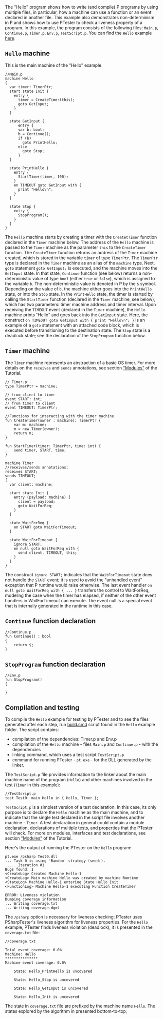 The "Hello" program shows how to write (and compile) P programs by using multiple files, in particular, how a machine can use a function or an event declared in another file. This example also demonstrates non-determinism in P and shows how to use PTester to check a liveness property of a program.
In this example, the program consists of the following files: `Main.p`, `Continue.p`, `Timer.p`, `Env.p`, `TestScript.p`.
You can find the `Hello` example [here](https://github.com/p-org/P/tree/master/Tutorial/Hello).

## `Hello` machine

This is the main machine of the "Hello" example. 
```
//Main.p
machine Hello
{
  var timer: TimerPtr;
  start state Init {  
    entry { 	
      timer = CreateTimer(this);
      goto GetInput; 
    } 
  }

  state GetInput {
	  entry {
      var b: bool;
      b = Continue();
      if (b) 
        goto PrintHello;
      else
        goto Stop;
	  }
  }

  state PrintHello {
    entry {
      StartTimer(timer, 100);
    }
    on TIMEOUT goto GetInput with {
      print "Hello\n";      
    }
  }

  state Stop { 
    entry {
      StopProgram();
    }
  }
}
```
The `Hello` machine starts by creating a timer with the `CreatetTimer` function declared in the `Timer` machine below. The address of the `Hello` machine is passed to the `Timer` machine as the parameter `this` to the `CreateTimer` function. The `CreateTimer` function returns an address of the `Timer` machine created, which is stored in the variable `timer` of type `TimerPtr`. The `TimerPtr` type is declared in the `Timer` machine as an alias of the `machine` type. Next, `goto` statement `goto GetInput;` is executed, and the machine moves into the `GetInput` state. In that state, `Continue` function (see below) returns a non-deterministic value of type `bool` (either `true` or `false`), which is assigned to the variable `b`. The non-deterministic value is denoted in P by the `$` symbol. Depending on the value of `b`, the machine either goes into the `PrintHello` state, or into the `Stop` state.  In the `PrintHello` state, the timer is started by calling the `StartTimer` function (declared in the `Timer` machine, see below), which has two parameters: timer machine address and timer interval. Upon receiving the `TIMEOUT` event (declared in the `Timer` machine), the `Hello` machine prints "Hello" and goes back into the `GetInput` state. Here, the construct `on TIMEOUT goto GetInput with { print "Hello\n"; }` is an example of a `goto` statement with an attached code block, which is executed before transitioning to the destination state.
The `Stop` state is a deadlock state; see the declaration of the `StopProgram` function below.

## `Timer` machine

The `Timer` machine represents an abstraction of a basic OS timer. For more details on the `receives` and `sends` annotations, see section ["Modules"](https://github.com/p-org/P/wiki/Modules) of the Tutorial.

```
// Timer.p
type TimerPtr = machine;

// from client to timer
event START: int;
// from timer to client
event TIMEOUT: TimerPtr;

//Functions for interacting with the timer machine
fun CreateTimer(owner : machine): TimerPtr {
	var m: machine;
	m = new Timer(owner);
	return m;
}

fun StartTimer(timer: TimerPtr, time: int) {
	send timer, START, time;
}

machine Timer
//receives/sends annotations:
receives START;
sends TIMEOUT;
{
  var client: machine;

  start state Init {
    entry (payload: machine) {
      client = payload;
      goto WaitForReq;
    }
  }

  state WaitForReq {
    on START goto WaitForTimeout;
  }

  state WaitForTimeout {
    ignore START;
    on null goto WaitForReq with { 
	  send client, TIMEOUT, this; 
	}
  }
}
```
The construct `ignore START;` indicates that the `WaitForTimeout` state does not handle the `START` event; it is used to avoid the "unhandled event" exception that P runtime would raise otherwise.
The last event handler `on null goto WaitForReq with { ... }` transfers the control to WaitForReq, modeling the case when the timer has elapsed, if neither of the other event handlers in WaitForTimeout can execute. The event null is a special event that is internally generated in the runtime in this case.


## `Continue` function declaration
```
//Continue.p
fun Continue() : bool
{ 
    return $;
}
```
## `StopProgram` function declaration 
```
//Env.p
fun StopProgram()
{
    
}
```

## Compilation and testing
To compile the `Hello` example for testing by PTester and to see the files generated after each step, run [build.cmd](https://github.com/p-org/P/blob/master/Tutorial/Hello/build.cmd) script found in the `Hello` example folder.
The script contains:
* compilation of the dependencies: Timer.p and Env.p
* compilation of the `Hello` machine - files `Main.p` and `Continue.p` - with the dependencies
* linking command, which uses a test script `TestScript.p`
* command for running PTester - `pt.exe` - for the DLL generated by the linker.

The `TestScript.p` file provides information to the linker about the main machine name of the program (`Hello`) and other machines involved in the test (`Timer` in this example):
```
//TestScript.p
test Test0: main Hello in { Hello, Timer };
```
`TestScript.p` is a simplest version of a test declaration. In this case, its only purpose is to declare the `Hello` machine as the main machine, and to indicate that the single test declared in the script file involves another machine - `Timer`. A test declaration in general could contain a module declaration, declarations of multiple tests, and properties that the PTester will check. For more on modules, interfaces and test declarations, see section ["Modules"](https://github.com/p-org/P/wiki/Modules) of the Tutorial.

Here's the output of running the PTester on the `Hello` program:
```
pt.exe /psharp Test0.dll
... Task 0 is using 'Random' strategy (seed:).
..... Iteration #1
Bugs found: 1
<CreateLog> Created Machine Hello-1
<CreateLog> Main machine Hello was created by machine Runtime
<StateLog> Machine Hello-1 entering State Hello_Init
<FunctionLog> Machine Hello-1 executing Function CreateTimer

ERROR: Liveness violation
Dumping coverage information
... Writing coverage.txt
... Writing coverage.dgml
```
The `/psharp` option is necessary for liveness checking; PTester uses PSharpTester's liveness algorithm for liveness properties. For the `Hello` example, PTester finds liveness violation (deadlock); it is presented in the `coverage.txt` file:
```
//coverage.txt

Total event coverage: 0.0%
Machine: Hello
***************
Machine event coverage: 0.0%

	State: Hello_PrintHello is uncovered

	State: Hello_Stop is uncovered

	State: Hello_GetInput is uncovered

	State: Hello_Init is uncovered
```
The state in `coverage.txt` file are prefixed by the machine name `Hello`. The states explored by the algorithm in presented bottom-to-top; 